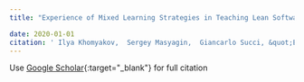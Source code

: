 ```yaml
---
title: "Experience of Mixed Learning Strategies in Teaching Lean Software Development to Third Year Undergraduate Students"

date: 2020-01-01
citation: ' Ilya Khomyakov,  Sergey Masyagin,  Giancarlo Succi, &quot;Experience of Mixed Learning Strategies in Teaching Lean Software Development to Third Year Undergraduate Students.&quot;, 2020.'
---
```

Use [Google Scholar](https://scholar.google.com/scholar?q=Experience+of+Mixed+Learning+Strategies+in+Teaching+Lean+Software+Development+to+Third+Year+Undergraduate+Students){:target="_blank"} for full citation